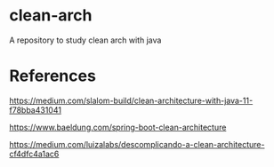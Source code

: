 # clean-arch
A repository to study clean arch with java


# References
https://medium.com/slalom-build/clean-architecture-with-java-11-f78bba431041

https://www.baeldung.com/spring-boot-clean-architecture

https://medium.com/luizalabs/descomplicando-a-clean-architecture-cf4dfc4a1ac6
